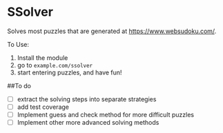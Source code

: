 # SSolver
Solves most puzzles that are generated at https://www.websudoku.com/.

To Use:
1. Install the module
2. go to `example.com/ssolver` 
3. start entering puzzles, and have fun!

##To do
- [ ] extract the solving steps into separate strategies
- [ ] add test coverage
- [ ] Implement guess and check method for more difficult puzzles
- [ ] Implement other more advanced solving methods
